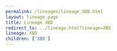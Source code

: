 ```yaml
---
permalink: /lineages/lineage_XBD.html
layout: lineage_page
title: Lineage XBD
redirect_to: ../lineage.html?lineage=XBD
lineage: XBD
children: ['XBD']
---
```

